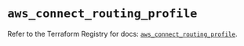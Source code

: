 # `aws_connect_routing_profile`

Refer to the Terraform Registry for docs: [`aws_connect_routing_profile`](https://registry.terraform.io/providers/hashicorp/aws/5.52.0/docs/resources/connect_routing_profile).
